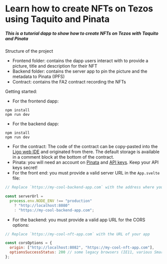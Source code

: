 # Learn how to create NFTs on Tezos using Taquito and Pinata

##### This is a tutorial dapp to show how to create NFTs on Tezos with Taquito and Pinata

Structure of the project

- Frontend folder: contains the dapp users interact with to provide a picture, title and description for their NFT
- Backend folder: contains the server app to pin the picture and the metadata to Pinata (IPFS)
- Contract: contains the FA2 contract recording the NFTs

Getting started:

- For the frontend dapp:

```
npm install
npm run dev
```

- For the backend dapp:

```
npm install
npm run dev
```

- For the contract:
  The code of the contract can be copy-pasted into the [Ligo web IDE](https://ide.ligolang.org/) and originated from there. The default storage is available in a comment block at the bottom of the contract.
- Pinata: you will need an account on [Pinata](https://pinata.cloud/pinmanager) and [API keys](https://pinata.cloud/keys). Keep your API keys secret!
- For the front end: you must provide a valid server URL in the `App.svelte` file:

```js
// Replace `https://my-cool-backend-app.com` with the address where you deployed the backend app

const serverUrl =
  process.env.NODE_ENV !== "production"
    ? "http://localhost:8080"
    : "https://my-cool-backend-app.com";
```

- For the backend: you must provide a valid app URL for the CORS options:

```js
// Replace `https://my-cool-nft-app.com` with the URL of your app

const corsOptions = {
  origin: ["http://localhost:8082", "https://my-cool-nft-app.com"],
  optionsSuccessStatus: 200 // some legacy browsers (IE11, various SmartTVs) choke on 204
};
```
